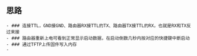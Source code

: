 ## 思路
	- ### 连接TTL，GND接GND、路由器RX接TTL的TX、路由器TX接TTL的RX，也就是RX和TX反过来接
	- ### 路由器重新上电可看到正常显示启动数据，在启动倒数几秒内按对应的快捷键中断启动
	- ### 通过TFTP上传固件写入内存
	-